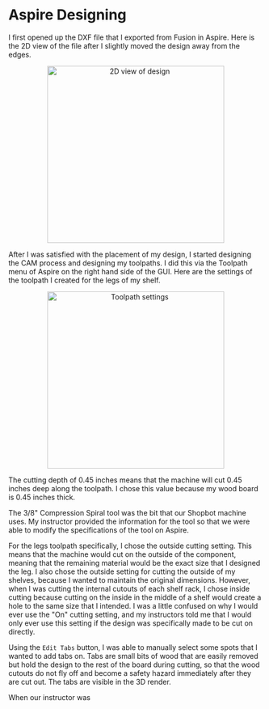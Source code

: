 # Aspire Designing

I first opened up the DXF file that I exported from Fusion in Aspire. Here is the 2D view of the file after I slightly moved the design away from the edges.

<center>
<img src="../../../pics/week7/2DView.jpg" alt="2D view of design" width="350"/>
</center>

After I was satisfied with the placement of my design, I started designing the CAM process and designing my toolpaths. I did this via the Toolpath menu of Aspire on the right hand side of the GUI. Here are the settings of the toolpath I created for the legs of my shelf.

<center>
<img src="../../../pics/week7/toolpathSettings.jpg" alt="Toolpath settings" width="350"/>
</center>

The cutting depth of 0.45 inches means that the machine will cut 0.45 inches deep along the toolpath. I chose this value because my wood board is 0.45 inches thick. 

The 3/8" Compression Spiral tool was the bit that our Shopbot machine uses. My instructor provided the information for the tool so that we were able to modify the specifications of the tool on Aspire.

For the legs toolpath specifically, I chose the outside cutting setting. This means that the machine would cut on the outside of the component, meaning that the remaining material would be the exact size that I designed the leg. I also chose the outside setting for cutting the outside of my shelves, because I wanted to maintain the original dimensions. However, when I was cutting the internal cutouts of each shelf rack, I chose inside cutting because cutting on the inside in the middle of a shelf would create a hole to the same size that I intended. I was a little confused on why I would ever use the "On" cutting setting, and my instructors told me that I would only ever use this setting if the design was specifically made to be cut on directly.

Using the ```Edit Tabs``` button, I was able to manually select some spots that I wanted to add tabs on. Tabs are small bits of wood that are easily removed but hold the design to the rest of the board during cutting, so that the wood cutouts do not fly off and become a safety hazard immediately after they are cut out. The tabs are visible in the 3D render.

When our instructor was 
